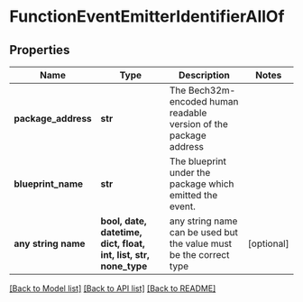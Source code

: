 # FunctionEventEmitterIdentifierAllOf


## Properties
Name | Type | Description | Notes
------------ | ------------- | ------------- | -------------
**package_address** | **str** | The Bech32m-encoded human readable version of the package address | 
**blueprint_name** | **str** | The blueprint under the package which emitted the event. | 
**any string name** | **bool, date, datetime, dict, float, int, list, str, none_type** | any string name can be used but the value must be the correct type | [optional]

[[Back to Model list]](../README.md#documentation-for-models) [[Back to API list]](../README.md#documentation-for-api-endpoints) [[Back to README]](../README.md)


